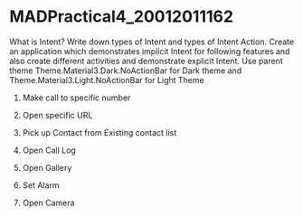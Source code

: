 # MADPractical4_20012011162

What is Intent? Write down types of Intent and types of Intent Action. Create an application which demonstrates implicit Intent for following features and also create different activities and demonstrate explicit Intent. Use parent theme Theme.Material3.Dark.NoActionBar for Dark theme and Theme.Material3.Light.NoActionBar for Light Theme

1. Make call to specific number

2. Open specific URL

3. Pick up Contact from Existing contact list

4. Open Call Log

5. Open Gallery

6. Set Alarm

7. Open Camera

